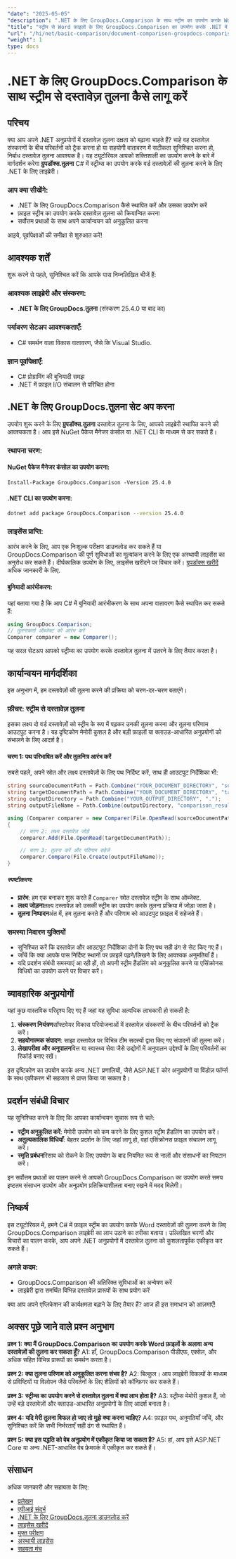 ```yaml
---
"date": "2025-05-05"
"description": ".NET के लिए GroupDocs.Comparison के साथ स्ट्रीम का उपयोग करके Word दस्तावेज़ों की कुशलतापूर्वक तुलना करना सीखें। यह मार्गदर्शिका सेटअप, कार्यान्वयन और सर्वोत्तम प्रथाओं को कवर करती है।"
"title": "स्ट्रीम से Word फ़ाइलों के लिए GroupDocs.Comparison का उपयोग करके .NET में दस्तावेज़ तुलना लागू करें"
"url": "/hi/net/basic-comparison/document-comparison-groupdocs-comparison-net-csharp/"
"weight": 1
type: docs
---
```

# .NET के लिए GroupDocs.Comparison के साथ स्ट्रीम से दस्तावेज़ तुलना कैसे लागू करें

## परिचय

क्या आप अपने .NET अनुप्रयोगों में दस्तावेज़ तुलना दक्षता को बढ़ाना चाहते हैं? चाहे वह दस्तावेज़ संस्करणों के बीच परिवर्तनों को ट्रैक करना हो या सहयोगी वातावरण में सटीकता सुनिश्चित करना हो, निर्बाध दस्तावेज़ तुलना आवश्यक है। यह ट्यूटोरियल आपको शक्तिशाली का उपयोग करने के बारे में मार्गदर्शन करेगा **ग्रुपडॉक्स.तुलना** C# में स्ट्रीम्स का उपयोग करके वर्ड दस्तावेज़ों की तुलना करने के लिए .NET के लिए लाइब्रेरी।

### आप क्या सीखेंगे:
- .NET के लिए GroupDocs.Comparison कैसे स्थापित करें और उसका उपयोग करें
- फ़ाइल स्ट्रीम का उपयोग करके दस्तावेज़ तुलना को क्रियान्वित करना
- सर्वोत्तम प्रथाओं के साथ अपने कार्यान्वयन को अनुकूलित करना

आइये, पूर्वापेक्षाओं की समीक्षा से शुरुआत करें!

## आवश्यक शर्तें

शुरू करने से पहले, सुनिश्चित करें कि आपके पास निम्नलिखित चीजें हैं:

### आवश्यक लाइब्रेरी और संस्करण:
- **.NET के लिए GroupDocs.तुलना** (संस्करण 25.4.0 या बाद का)

### पर्यावरण सेटअप आवश्यकताएँ:
- C# समर्थन वाला विकास वातावरण, जैसे कि Visual Studio.

### ज्ञान पूर्वापेक्षाएँ:
- C# प्रोग्रामिंग की बुनियादी समझ
- .NET में फ़ाइल I/O संचालन से परिचित होना

## .NET के लिए GroupDocs.तुलना सेट अप करना

उपयोग शुरू करने के लिए **ग्रुपडॉक्स.तुलना** दस्तावेज़ तुलना के लिए, आपको लाइब्रेरी स्थापित करने की आवश्यकता है। आप इसे NuGet पैकेज मैनेजर कंसोल या .NET CLI के माध्यम से कर सकते हैं।

### स्थापना चरण:

#### NuGet पैकेज मैनेजर कंसोल का उपयोग करना:
```plaintext
Install-Package GroupDocs.Comparison -Version 25.4.0
```

#### .NET CLI का उपयोग करना:
```bash
dotnet add package GroupDocs.Comparison --version 25.4.0
```

### लाइसेंस प्राप्ति:
आरंभ करने के लिए, आप एक निःशुल्क परीक्षण डाउनलोड कर सकते हैं या GroupDocs.Comparison की पूर्ण सुविधाओं का मूल्यांकन करने के लिए एक अस्थायी लाइसेंस का अनुरोध कर सकते हैं। दीर्घकालिक उपयोग के लिए, लाइसेंस खरीदने पर विचार करें। [ग्रुपडॉक्स खरीदें](https://purchase.groupdocs.com/buy) अधिक जानकारी के लिए.

#### बुनियादी आरंभीकरण:

यहां बताया गया है कि आप C# में बुनियादी आरंभीकरण के साथ अपना वातावरण कैसे स्थापित कर सकते हैं:

```csharp
using GroupDocs.Comparison;
// तुलनाकर्ता ऑब्जेक्ट को आरंभ करें
Comparer comparer = new Comparer();
```

यह सरल सेटअप आपको स्ट्रीम्स का उपयोग करके दस्तावेज़ तुलना में उतरने के लिए तैयार करता है।

## कार्यान्वयन मार्गदर्शिका

इस अनुभाग में, हम दस्तावेज़ों की तुलना करने की प्रक्रिया को चरण-दर-चरण बताएंगे।

### फ़ीचर: स्ट्रीम से दस्तावेज़ तुलना

इसका लक्ष्य दो वर्ड दस्तावेज़ों को स्ट्रीम के रूप में पढ़कर उनकी तुलना करना और तुलना परिणाम आउटपुट करना है। यह दृष्टिकोण मेमोरी कुशल है और बड़ी फ़ाइलों या क्लाउड-आधारित अनुप्रयोगों को संभालने के लिए आदर्श है।

#### चरण 1: पथ परिभाषित करें और तुलनित्र आरंभ करें

सबसे पहले, अपने स्रोत और लक्ष्य दस्तावेज़ों के लिए पथ निर्दिष्ट करें, साथ ही आउटपुट निर्देशिका भी:

```csharp
string sourceDocumentPath = Path.Combine("YOUR_DOCUMENT_DIRECTORY", "source.docx");
string targetDocumentPath = Path.Combine("YOUR_DOCUMENT_DIRECTORY", "target.docx");
string outputDirectory = Path.Combine("YOUR_OUTPUT_DIRECTORY", ".");
string outputFileName = Path.Combine(outputDirectory, "comparison_result.docx");

using (Comparer comparer = new Comparer(File.OpenRead(sourceDocumentPath)))
{
    // चरण 2: लक्ष्य दस्तावेज़ जोड़ें
    comparer.Add(File.OpenRead(targetDocumentPath));

    // चरण 3: तुलना करें और परिणाम सहेजें
    comparer.Compare(File.Create(outputFileName));
}
```

##### स्पष्टीकरण:
- **प्रारंभ**: हम एक बनाकर शुरू करते हैं `Comparer` स्रोत दस्तावेज़ स्ट्रीम के साथ ऑब्जेक्ट.
- **लक्ष्य जोड़ना**लक्ष्य दस्तावेज़ को उसकी स्ट्रीम का उपयोग करके तुलना प्रक्रिया में जोड़ा जाता है।
- **तुलना निष्पादन**अंत में, हम तुलना करते हैं और परिणाम को आउटपुट फ़ाइल में सहेजते हैं।

### समस्या निवारण युक्तियों
- सुनिश्चित करें कि दस्तावेज़ और आउटपुट निर्देशिका दोनों के लिए पथ सही ढंग से सेट किए गए हैं।
- जाँचें कि क्या आपके पास निर्दिष्ट स्थानों पर फ़ाइलें पढ़ने/लिखने के लिए आवश्यक अनुमतियाँ हैं।
- यदि प्रदर्शन संबंधी समस्याएं आ रही हों, तो अपनी स्ट्रीम हैंडलिंग को अनुकूलित करने या एसिंक्रोनस विधियों का उपयोग करने पर विचार करें।

## व्यावहारिक अनुप्रयोगों

यहां कुछ वास्तविक परिदृश्य दिए गए हैं जहां यह सुविधा अत्यधिक लाभकारी हो सकती है:

1. **संस्करण नियंत्रण**सॉफ्टवेयर विकास परियोजनाओं में दस्तावेज़ संस्करणों के बीच परिवर्तनों को ट्रैक करें।
2. **सहयोगात्मक संपादन**: साझा दस्तावेज़ पर विभिन्न टीम सदस्यों द्वारा किए गए संपादनों की तुलना करें।
3. **लेखापरीक्षा और अनुपालन**वित्त या स्वास्थ्य सेवा जैसे उद्योगों में अनुपालन उद्देश्यों के लिए परिवर्तनों का रिकॉर्ड बनाए रखें।

इस दृष्टिकोण का उपयोग करके अन्य .NET प्रणालियों, जैसे ASP.NET कोर अनुप्रयोगों या विंडोज़ फॉर्म्स के साथ एकीकरण भी सहजता से प्राप्त किया जा सकता है।

## प्रदर्शन संबंधी विचार

यह सुनिश्चित करने के लिए कि आपका कार्यान्वयन सुचारू रूप से चले:
- **स्ट्रीम अनुकूलित करें**: मेमोरी उपयोग को कम करने के लिए कुशल स्ट्रीम हैंडलिंग का उपयोग करें।
- **अतुल्यकालिक विधियाँ**: बेहतर प्रदर्शन के लिए जहां लागू हो, वहां एसिंक्रोनस फ़ाइल संचालन लागू करें।
- **स्मृति प्रबंधन**रिसाव को रोकने के लिए उपयोग के बाद नियमित रूप से नालों और संसाधनों का निपटान करें।

इन सर्वोत्तम प्रथाओं का पालन करने से आपको GroupDocs.Comparison का उपयोग करते समय इष्टतम संसाधन उपयोग और अनुप्रयोग प्रतिक्रियाशीलता बनाए रखने में मदद मिलेगी।

## निष्कर्ष

इस ट्यूटोरियल में, हमने C# में फ़ाइल स्ट्रीम का उपयोग करके Word दस्तावेज़ों की तुलना करने के लिए GroupDocs.Comparison लाइब्रेरी का लाभ उठाने का तरीका बताया। उल्लिखित चरणों और विचारों का पालन करके, आप अपने .NET अनुप्रयोगों में दस्तावेज़ तुलना को कुशलतापूर्वक एकीकृत कर सकते हैं। 

### अगले कदम:
- GroupDocs.Comparison की अतिरिक्त सुविधाओं का अन्वेषण करें
- लाइब्रेरी द्वारा समर्थित विभिन्न दस्तावेज़ प्रारूपों के साथ प्रयोग करें

क्या आप अपने एप्लिकेशन की कार्यक्षमता बढ़ाने के लिए तैयार हैं? आज ही इस समाधान को आज़माएँ!

## अक्सर पूछे जाने वाले प्रश्न अनुभाग

**प्रश्न 1: क्या मैं GroupDocs.Comparison का उपयोग करके Word फ़ाइलों के अलावा अन्य दस्तावेज़ों की तुलना कर सकता हूँ?**
A1: हाँ, GroupDocs.Comparison पीडीएफ, एक्सेल, और अधिक सहित विभिन्न प्रारूपों का समर्थन करता है।

**प्रश्न 2: क्या तुलना परिणाम को अनुकूलित करना संभव है?**
A2: बिल्कुल। आप लाइब्रेरी विकल्पों के माध्यम से प्रविष्टियों या विलोपन जैसे परिवर्तनों के लिए शैलियों को कॉन्फ़िगर कर सकते हैं।

**प्रश्न 3: स्ट्रीम्स का उपयोग करने से दस्तावेज़ तुलना में क्या लाभ होता है?**
A3: स्ट्रीम्स मेमोरी कुशल हैं, जो उन्हें बड़े दस्तावेज़ों और क्लाउड-आधारित अनुप्रयोगों के लिए आदर्श बनाता है।

**प्रश्न 4: यदि मेरी तुलना विफल हो जाए तो मुझे क्या करना चाहिए?**
A4: फ़ाइल पथ, अनुमतियाँ जाँचें, और सुनिश्चित करें कि सभी निर्भरताएँ सही ढंग से स्थापित हैं।

**प्रश्न 5: क्या इस पद्धति को वेब अनुप्रयोग में एकीकृत किया जा सकता है?**
A5: हां, आप इसे ASP.NET Core या अन्य .NET-आधारित वेब फ्रेमवर्क में एकीकृत कर सकते हैं।

## संसाधन

अधिक जानकारी और सहायता के लिए:
- [प्रलेखन](https://docs.groupdocs.com/comparison/net/)
- [एपीआई संदर्भ](https://reference.groupdocs.com/comparison/net/)
- [.NET के लिए GroupDocs.तुलना डाउनलोड करें](https://releases.groupdocs.com/comparison/net/)
- [लाइसेंस खरीदें](https://purchase.groupdocs.com/buy)
- [मुफ्त परीक्षण](https://releases.groupdocs.com/comparison/net/)
- [अस्थायी लाइसेंस](https://purchase.groupdocs.com/temporary-license/)
- [सहयता मंच](https://forum.groupdocs.com/c/comparison/)